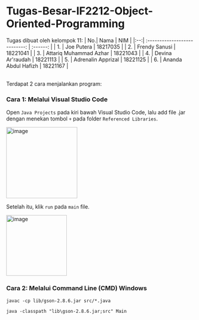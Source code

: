 # Tugas-Besar-IF2212-Object-Oriented-Programming

Tugas dibuat oleh kelompok 11:
| No.| Nama                          |  NIM     | 
|:--:| :---------------------------: | :------: |
| 1. | Joe Putera                    | 18217035 |
| 2. | Frendy Sanusi                 | 18221041 |
| 3. | Attariq Muhammad Azhar        | 18221043 |
| 4. | Devina Ar'raudah              | 18221113 |
| 5. | Adrenalin Apprizal            | 18221125 |
| 6. | Ananda Abdul Hafizh           | 18221167 |

<br>
Terdapat 2 cara menjalankan program: 

<br>

### Cara 1: Melalui Visual Studio Code
Open ```Java Projects``` pada kiri bawah Visual Studio Code, lalu add file .jar dengan menekan tombol ```+``` pada folder ```Referenced Libraries```.

<img width="190" alt="image" src="https://user-images.githubusercontent.com/92145413/232853739-e1042dd2-8c0b-43e4-bb53-9199dc54dd53.png">

Setelah itu, klik ```run``` pada ```main``` file.

<img width="162" alt="image" src="https://user-images.githubusercontent.com/92145413/232853939-3f5e25b2-b68f-403b-a615-618053232628.png">

### Cara 2: Melalui Command Line (CMD) Windows
```
javac -cp lib/gson-2.8.6.jar src/*.java

java -classpath "lib\gson-2.8.6.jar;src" Main
```
